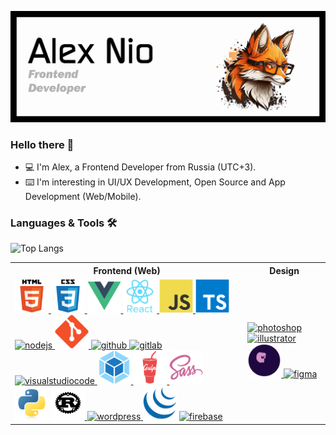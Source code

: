 ![Hi there! I'm Alex, a Frontend Developer!](banner.png)

### Hello there 👋

- 💻 I'm Alex, a Frontend Developer from Russia (UTC+3).
- ⌨️ I'm interesting in UI/UX Development, Open Source and App Development (Web/Mobile).

### Languages & Tools 🛠

![Top Langs](https://github-readme-stats.vercel.app/api/top-langs/?username=Alex-Nio&layout=compact)


<table>
  <tr>
    <th>Frontend (Web)</th>
    <th>Design</th>
  </tr>
  <tr>
    <td>
        <a href="https://www.w3.org/html/" target="_blank"> <img src="https://raw.githubusercontent.com/devicons/devicon/master/icons/html5/html5-original-wordmark.svg" alt="html5" width="54" height="54"/> </a>
        <a href="https://www.w3schools.com/css/" target="_blank"> <img src="https://raw.githubusercontent.com/devicons/devicon/master/icons/css3/css3-original-wordmark.svg" alt="css3" width="54" height="54"/> </a>
        <a href="https://vuejs.org/" target="_blank"> <img src="https://raw.githubusercontent.com/devicons/devicon/master/icons/vuejs/vuejs-original.svg" alt="vuejs" width="54" height="54"/> </a>
        <a href="https://reactjs.org/" target="_blank" rel="noreferrer"> <img src="https://raw.githubusercontent.com/devicons/devicon/master/icons/react/react-original-wordmark.svg" alt="react" width="54" height="54"/> </a>
        <a href="https://developer.mozilla.org/en-US/docs/Web/JavaScript" target="_blank"> <img src="https://raw.githubusercontent.com/devicons/devicon/master/icons/javascript/javascript-original.svg" alt="javascript" width="54" height="54"/> </a>
        <a href="https://www.typescriptlang.org/" target="_blank"> <img src="https://raw.githubusercontent.com/devicons/devicon/master/icons/typescript/typescript-original.svg" alt="typescript" width="54" height="54"/> </a>
        <a href="https://nodejs.org" target="_blank" rel="noreferrer"> <img src="https://upload.vectorlogo.zone/logos/nodejs/images/7bd728ca-9a92-4137-9792-dfb1b41b8ce7.svg" alt="nodejs" width="54" height="54"/> </a>
        <a href="https://git-scm.com" target="_blank"> <img src="https://raw.githubusercontent.com/devicons/devicon/master/icons/git/git-original.svg" alt="vuejs" width="54" height="54"/> </a>
        <a href="https://github.com/about" target="_blank" rel="noreferrer"> <img src="https://www.vectorlogo.zone/logos/github/github-tile.svg" alt="github" width="54" height="54"/> </a>
        <a href="https://about.gitlab.com/" target="_blank" rel="noreferrer"> <img src="https://www.vectorlogo.zone/logos/gitlab/gitlab-icon.svg" alt="gitlab" width="54" height="54"/> </a>
        <a href="https://code.visualstudio.com/" target="_blank" rel="noreferrer"> <img src="https://upload.vectorlogo.zone/logos/visualstudio_code/images/0aea25bb-27bb-427f-8d65-f999bf0cba67.svg" alt="visualstudiocode" width="54" height="54"/> </a>
        <a href="https://webpack.js.org" target="_blank"> <img src="https://raw.githubusercontent.com/devicons/devicon/d00d0969292a6569d45b06d3f350f463a0107b0d/icons/webpack/webpack-original.svg" alt="webpack" width="54" height="54"/> </a>
        <a href="https://gulpjs.com" target="_blank"> <img src="https://raw.githubusercontent.com/devicons/devicon/master/icons/gulp/gulp-plain.svg" alt="vuejs" width="54" height="54"/> </a>
        <a href="https://sass-lang.com" target="_blank"> <img src="https://raw.githubusercontent.com/devicons/devicon/master/icons/sass/sass-original.svg" alt="sass" width="54" height="54"/> </a>
        <a href="https://www.python.org" target="_blank"> <img src="https://raw.githubusercontent.com/devicons/devicon/master/icons/python/python-original.svg" alt="python" width="54" height="54"/></a>
        <a href="https://www.rust-lang.org" target="_blank"> <img src="https://raw.githubusercontent.com/vorillaz/devicons/ba75593fdf8d66496676a90cbf127d721f73e961/!SVG/rust.svg" alt="rust" width="54" height="54"/> </a>
        <a href="https://wordpress.com" target="_blank"> <img src="https://www.vectorlogo.zone/logos/wordpress/wordpress-icon.svg" alt="wordpress" width="54" height="54"/> </a>
        <a href="https://jquery.com" target="_blank"> <img src="https://raw.githubusercontent.com/devicons/devicon/master/icons/jquery/jquery-original.svg" alt="python" width="54" height="54"/></a>
        <a href="https://firebase.google.com/" target="_blank"> <img src="https://www.vectorlogo.zone/logos/firebase/firebase-icon.svg" alt="firebase" width="54" height="54"/> </a>
    </td>
    <td>
         <a href="https://www.photoshop.com/en" target="_blank"> <img src="https://raw.githubusercontent.com/file-icons/DevOpicons/2c2bf2bdb6507b8e4bfe695c1d54d639fbfed479/svg/photoshop.svg" alt="photoshop" width="54" height="54"/> </a>
         <a href="https://www.adobe.com/in/products/illustrator.html" target="_blank"> <img src="https://www.vectorlogo.zone/logos/adobe_illustrator/adobe_illustrator-icon.svg" alt="illustrator" width="54" height="54"/> </a>
         <a href="https://www.adobe.com/products/aftereffects.html" target="_blank"> <img src="https://raw.githubusercontent.com/devicons/devicon/master/icons/aftereffects/aftereffects-original.svg" alt="photoshop" width="54" height="54"/> </a>
        <a href="https://www.figma.com/" target="_blank"> <img src="https://www.vectorlogo.zone/logos/figma/figma-icon.svg" alt="figma" width="54" height="54"/> </a>
    </td>
  </tr>
</table>



